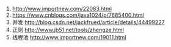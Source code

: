 
1. http://www.importnew.com/22083.html 
2. https://www.cnblogs.com/java1024/p/7685400.html
3. 并发 http://blog.csdn.net/jackfrued/article/details/44499227
4. 正则 http://www.jb51.net/tools/zhengze.html
5. 线程池 http://www.importnew.com/19011.html